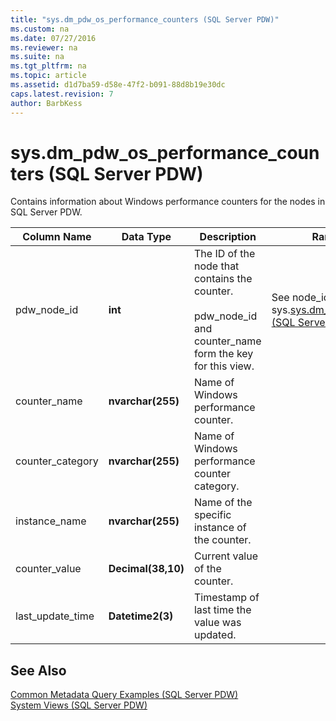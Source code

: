 ```yaml
---
title: "sys.dm_pdw_os_performance_counters (SQL Server PDW)"
ms.custom: na
ms.date: 07/27/2016
ms.reviewer: na
ms.suite: na
ms.tgt_pltfrm: na
ms.topic: article
ms.assetid: d1d7ba59-d58e-47f2-b091-88d8b19e30dc
caps.latest.revision: 7
author: BarbKess
---
```

# sys.dm_pdw_os_performance_counters (SQL Server PDW)
Contains information about Windows performance counters for the nodes in SQL Server PDW.  
  
|Column Name|Data Type|Description|Range|  
|---------------|-------------|---------------|---------|  
|pdw_node_id|**int**|The ID of the node that contains the counter.<br /><br />pdw_node_id and counter_name form the key for this view.|See node_id in sys.[sys.dm_pdw_nodes &#40;SQL Server PDW&#41;](../sqlpdw/sys-dm-pdw-nodes-sql-server-pdw.md).|  
|counter_name|**nvarchar(255)**|Name of Windows performance counter.||  
|counter_category|**nvarchar(255)**|Name of Windows performance counter category.||  
|instance_name|**nvarchar(255)**|Name of the specific instance of the counter.||  
|counter_value|**Decimal(38,10)**|Current value of the counter.||  
|last_update_time|**Datetime2(3)**|Timestamp of last time the value was updated.||  
  
## See Also  
[Common Metadata Query Examples &#40;SQL Server PDW&#41;](../sqlpdw/common-metadata-query-examples-sql-server-pdw.md)  
[System Views &#40;SQL Server PDW&#41;](../sqlpdw/system-views-sql-server-pdw.md)  
  
